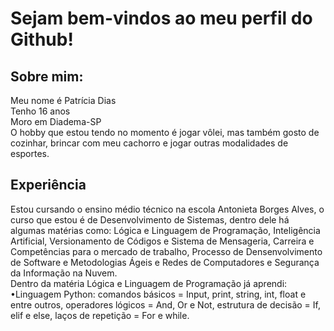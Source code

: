 <h1>Sejam bem-vindos ao meu perfil do Github!</h1>

<h2>Sobre mim:</h2>

Meu nome é Patrícia Dias <br>Tenho 16 anos<br>Moro em Diadema-SP<br>O hobby que estou tendo no momento é jogar vôlei, mas também gosto de cozinhar, brincar com meu cachorro e jogar outras modalidades de esportes.

<h2>Experiência</h2>
Estou cursando o ensino médio técnico na escola Antonieta Borges Alves, o curso que estou é de Desenvolvimento de Sistemas, dentro dele há algumas matérias como: Lógica e Linguagem de Programação, Inteligência Artificial, Versionamento de Códigos e Sistema de Mensageria, Carreira e Competências para o mercado de trabalho, Processo de Densenvolvimento de Software e Metodologias Ágeis e Redes de Computadores e Segurança da Informação na Nuvem.<br>Dentro da matéria Lógica e Linguagem de Programação já aprendi:<br>•Linguagem Python: comandos básicos = Input, print, string, int, float e entre outros, operadores lógicos = And, Or e Not, estrutura de decisão = If, elif e else, laços de repetição = For e while.

